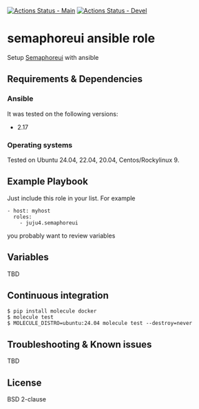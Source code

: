 [![Actions Status - Main](https://github.com/juju4/ansible-semaphoreui/workflows/AnsibleCI/badge.svg)](https://github.com/juju4/ansible-semaphoreui/actions?query=branch%3Amain)
[![Actions Status - Devel](https://github.com/juju4/ansible-semaphoreui/workflows/AnsibleCI/badge.svg?branch=devel)](https://github.com/juju4/ansible-semaphoreui/actions?query=branch%3Adevel)

# semaphoreui ansible role

Setup [Semaphoreui](https://github.com/semaphoreui/semaphore/) with ansible

## Requirements & Dependencies

### Ansible
It was tested on the following versions:
 * 2.17

### Operating systems

Tested on Ubuntu 24.04, 22.04, 20.04, Centos/Rockylinux 9.

## Example Playbook

Just include this role in your list.
For example

```
- host: myhost
  roles:
    - juju4.semaphoreui
```

you probably want to review variables

## Variables

TBD

## Continuous integration

```
$ pip install molecule docker
$ molecule test
$ MOLECULE_DISTRO=ubuntu:24.04 molecule test --destroy=never
```

## Troubleshooting & Known issues

TBD

## License

BSD 2-clause

